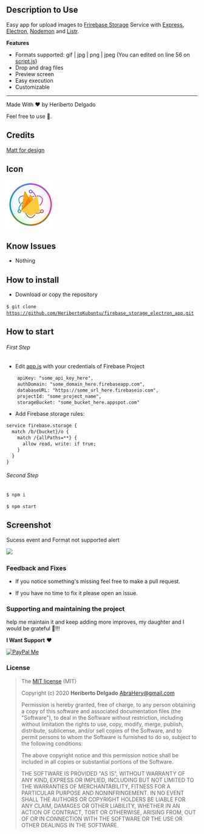 ## Description to Use

Easy app for upload images to [Frirebase Storage](https://firebase.google.com/) Service with [Express](https://www.npmjs.com/package/express), [Electron](https://www.npmjs.com/package/electron), [Nodemon](https://www.npmjs.com/package/nodemon) and [Listr](https://www.npmjs.com/package/listr).

**Features**

* Formats supported: gif | jpg | png | jpeg (You can edited on line 56 on [script.js](https://github.com/HeribertoKubuntu/firebase_storage_electron_app/blob/master/public/script.js))
* Drop and drag files
* Preview screen
* Easy execution
* Customizable

<hr>

Made With ❤️ by Heriberto Delgado

Feel free to use 🎉️.

## Credits

[Matt for design](https://codepen.io/uixmat/pen/yadZXv)

## Icon

![](public/app-icon/128.png)


## Know Issues

* Nothing

## How to install

* Download or copy the repository 

<code>$ git clone https://github.com/HeribertoKubuntu/firebase_storage_electron_app.git</code>

## How to start

###### First Step

* Edit [app.js](https://github.com/HeribertoKubuntu/firebase_storage_electron_app/blob/master/public/app.js) with your credentials of Firebase Project

```
    apiKey: "some_api_key_here",
    authDomain: "some_domain_here.firebaseapp.com",
    databaseURL: "https://some_url_here.firebaseio.com",
    projectId: "some_project_name",
    storageBucket: "some_bucket_here.appspot.com"
```

* Add Firebase storage rules:

```
service firebase.storage {
  match /b/{bucket}/o {
    match /{allPaths=**} {
      allow read, write: if true;
    }
  }
}
```


###### Second Step

<code>$ npm i</code>

<code>$ npm start</code>

## Screenshot

Sucess event and Format not supported alert

![](public/app-icon/screenshot.gif)

### Feedback and Fixes

* If you notice something's missing feel free to make a pull request. 

* If you have no time to fix it please open an issue.

### Supporting and maintaining the project

help me maintain it and keep adding more improves, my daughter and I would be grateful 🎉️!!! 

**I Want Support** ❤️

<a href='https://www.paypal.me/heriberto1717'>
<img src='https://www.paypalobjects.com/en_US/MX/i/btn/btn_donateCC_LG.gif' alt='PayPal Me' width='140' />
</a>

### License

>The [MIT license](https://opensource.org/licenses/MIT) (MIT)
>
>Copyright (c) 2020 **Heriberto Delgado** <AbraHery@gmail.com>
>
>Permission is hereby granted, free of charge, to any person obtaining a copy of this software and associated documentation files (the "Software"), to deal in the Software without restriction, including without limitation the rights to use, copy, modify, merge, publish, distribute, sublicense, and/or sell copies of the Software, and to permit persons to whom the Software is furnished to do so, subject to the following conditions:
>
>The above copyright notice and this permission notice shall be included in all copies or substantial portions of the Software.
>
>THE SOFTWARE IS PROVIDED "AS IS", WITHOUT WARRANTY OF ANY KIND, EXPRESS OR IMPLIED, INCLUDING BUT NOT LIMITED TO THE WARRANTIES OF MERCHANTABILITY, FITNESS FOR A PARTICULAR PURPOSE AND NONINFRINGEMENT. IN NO EVENT SHALL THE AUTHORS OR COPYRIGHT HOLDERS BE LIABLE FOR ANY CLAIM, DAMAGES OR OTHER LIABILITY, WHETHER IN AN ACTION OF CONTRACT, TORT OR OTHERWISE, ARISING FROM, OUT OF OR IN CONNECTION WITH THE SOFTWARE OR THE USE OR OTHER DEALINGS IN THE SOFTWARE.
